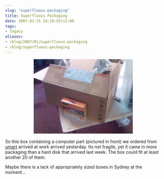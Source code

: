 ```yaml
---
slug: "superfluous-packaging"
title: Superfluous Packaging
date: 2007-01-25 14:10:55+11:00
tags:
- legacy
aliases:
- /blog/2007/01/superfluous-packaging
- /blog/superfluous-packaging
---
```


<p style="text-align: center"><img src="/static/media/images/superfluous_packaging.jpg" alt="Empty"/></p>
<p>So this box containing a computer part (pictured in front) we ordered from <a href="http://umart.net">umart</a> arrived at work arrived yesterday. Its not fragile, yet it came in more packaging than a hard disk that arrived last week. The box could fit at least another 20 of them.</p>
<p>Maybe there is a lack of appropriately sized boxes in Sydney at the moment...</p>
